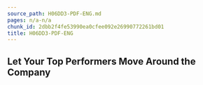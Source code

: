 ```yaml
---
source_path: H06DD3-PDF-ENG.md
pages: n/a-n/a
chunk_id: 2dbb2f4fe53990ea0cfee092e26990772261bd01
title: H06DD3-PDF-ENG
---
```

## Let Your Top Performers Move Around the Company
